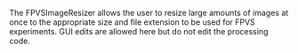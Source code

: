 The FPVSImageResizer allows the user to resize large amounts of 
images at once to the appropriate size and file extension to be used 
for FPVS experiments. GUI edits are allowed here but do not edit 
the processing code. 